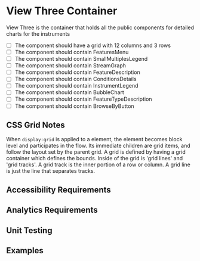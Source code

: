 # View Three Container

View Three is the container that holds all the public components for detailed charts for the instruments

* [ ] The component should have a grid with 12 columns and 3 rows
* [ ] The component should contain FeaturesMenu
* [ ] The component should contain SmallMultiplesLegend
* [ ] The component should contain StreamGraph
* [ ] The component should contain FeatureDescription
* [ ] The component should contain ConditionsDetails
* [ ] The component should contain InstrumentLegend
* [ ] The component should contain BubbleChart
* [ ] The component should contain FeatureTypeDescription
* [ ] The component should contain BrowseByButton

## CSS Grid Notes

When `display:grid` is applied to a element, the element becomes block level and participates in the
flow. Its immediate children are grid items, and follow the layout set by the parent grid.
A grid is defined by having a grid container which defines the bounds. Inside of the grid is
'grid lines' and 'grid tracks'. A grid track is the inner portion of a row or column.
A grid line is just the line that separates tracks.

## Accessibility Requirements


## Analytics Requirements


## Unit Testing


## Examples
